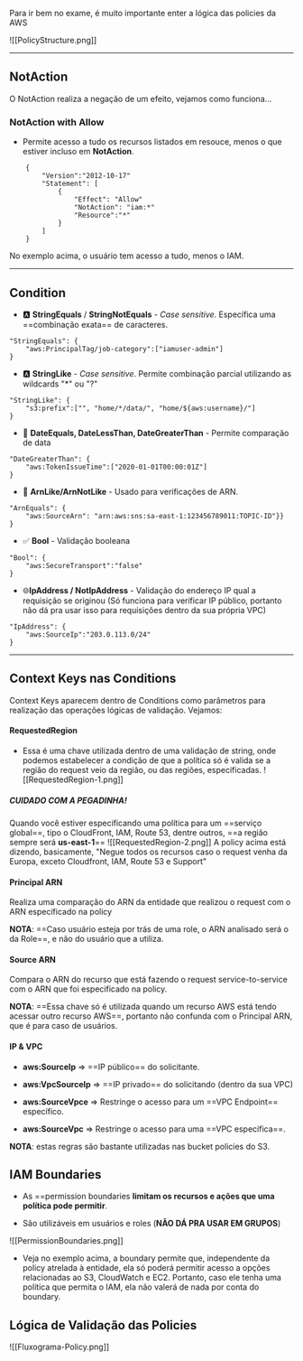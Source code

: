 Para ir bem no exame, é muito importante enter a lógica das policies da AWS

![[PolicyStructure.png]]

---
## NotAction 
O NotAction realiza a negação de um efeito, vejamos como funciona...

### NotAction with Allow
- Permite acesso a tudo os recursos listados em resouce, menos o que estiver incluso em **NotAction**.
```
	{
		"Version":"2012-10-17"
		"Statement": [
			{
				"Effect": "Allow"
				"NotAction": "iam:*"
				"Resource":"*"
			}
		]
	}
```
No exemplo acima, o usuário tem acesso a tudo, menos o IAM.

---
## Condition
- 🅰️ **StringEquals** / **StringNotEquals** - *Case sensitive*. Específica uma ==combinação exata== de caracteres.

```
"StringEquals": {
	"aws:PrincipalTag/job-category":["iamuser-admin"]
}
```


- 🅰️ **StringLike** - *Case sensitive*. Permite combinação parcial utilizando as wildcards "\*" ou "?"
```
"StringLike": {
	"s3:prefix":["", "home/*/data/", "home/${aws:username}/"]
}
```


- 📅 **DateEquals, DateLessThan, DateGreaterThan** - Permite comparação de data
```
"DateGreaterThan": {
	"aws:TokenIssueTime":["2020-01-01T00:00:01Z"]
}
```


- 🪪 **ArnLike/ArnNotLike** - Usado para verificações de ARN.
```
"ArnEquals": {
	"aws:SourceArn": "arn:aws:sns:sa-east-1:123456789011:TOPIC-ID"}}
}
```


- ✅ **Bool** - Validação booleana
```
"Bool": {
	"aws:SecureTransport":"false"
}
```


- 🌐**IpAddress / NotIpAddress** - Validação do endereço IP qual a requisição se originou (Só funciona para verificar IP público, portanto não dá pra usar isso para requisições dentro da sua própria VPC)
```
"IpAddress": {
	"aws:SourceIp":"203.0.113.0/24"
}
```

---
## Context Keys nas Conditions
Context Keys aparecem dentro de Conditions como parâmetros para realização das operações lógicas de validação. Vejamos:

#### RequestedRegion
- Essa é uma chave utilizada dentro de uma validação de string, onde podemos estabelecer a condição de que a política só é valida se a região do request veio da região, ou das regiões, especificadas.
 ![[RequestedRegion-1.png]]

##### CUIDADO COM A PEGADINHA!
Quando você estiver especificando uma política para um ==serviço global==, tipo o CloudFront, IAM, Route 53, dentre outros, ==a região sempre será **us-east-1**==
![[RequestedRegion-2.png]]
A policy acima está dizendo, basicamente, "Negue todos os recursos caso o request venha da Europa, exceto Cloudfront, IAM, Route 53 e Support"

#### Principal ARN
Realiza uma comparação do ARN da entidade que realizou o request com o ARN específicado na policy

**NOTA**: ==Caso usuário esteja por trás de uma role, o ARN analisado será o da Role==, e não do usuário que a utiliza.

#### Source ARN
Compara o ARN do recurso que está fazendo o request service-to-service com o ARN que foi especificado na policy.

 **NOTA**: ==Essa chave só é utilizada quando um recurso AWS está tendo acessar outro recurso AWS==, portanto não confunda com o Principal ARN, que é para caso de usuários.

#### IP & VPC
- **aws:SourceIp** => ==IP público== do solicitante.

- **aws:VpcSourceIp** => ==IP privado== do solicitando (dentro da sua VPC)

- **aws:SourceVpce** => Restringe o acesso para um ==VPC Endpoint== específico.

- **aws:SourceVpc** => Restringe o acesso para uma ==VPC específica==.

**NOTA**: estas regras são bastante utilizadas nas bucket policies do S3.

## IAM Boundaries
- As ==permission boundaries **limitam os recursos e ações que uma política pode permitir**.

- São utilizáveis em usuários e roles (**NÃO DÁ PRA USAR EM GRUPOS**)

![[PermissionBoundaries.png]]

- Veja no exemplo acima, a boundary permite que, independente da policy atrelada à entidade, ela só poderá permitir acesso a opções relacionadas ao S3, CloudWatch e EC2. Portanto, caso ele tenha uma política que permita o IAM, ela não valerá de nada por conta do boundary.
 
## Lógica de Validação das Policies
![[Fluxograma-Policy.png]]

